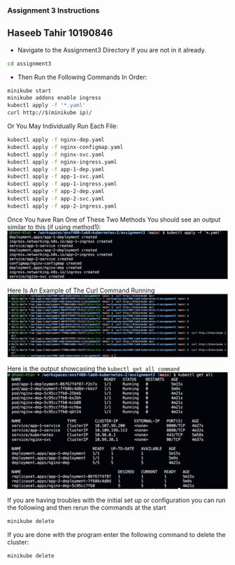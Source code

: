 ### Assignment 3 Instructions
## Haseeb Tahir 10190846


- Navigate to the Assignment3 Directory If you are not in it already. 

```bash
cd assignment3
```

- Then Run the Following Commands In Order:

```bash
minikube start
minikube addons enable ingress
kubectl apply -f '*.yaml'
curl http://$(minikube ip)/
```

Or You May Individually Run Each File:
```bash
kubectl apply -f nginx-dep.yaml
kubectl apply -f nginx-configmap.yaml
kubectl apply -f nginx-svc.yaml
kubectl apply -f nginx-ingress.yaml 
kubectl apply -f app-1-dep.yaml
kubectl apply -f app-1-svc.yaml
kubectl apply -f app-1-ingress.yaml
kubectl apply -f app-2-dep.yaml
kubectl apply -f app-2-svc.yaml
kubectl apply -f app-2-ingress.yaml
```


Once You have Ran One of These Two Methods You should see an output similar to this (if using method1):
![image](https://github.com/Hamd-Khan/ensf400-lab8-kubernetes-2/blob/main/assignment3/Screen%20Shot%202024-04-09%20at%2010.58.26%20AM.png)

Here Is An Example of The Curl Command Running
![image](https://github.com/Hamd-Khan/ensf400-lab8-kubernetes-2/blob/main/assignment3/Screen%20Shot%202024-04-09%20at%2010.55.51%20AM.png)



Here is the output showcasing the `kubectl get all command`
![image](https://github.com/Hamd-Khan/ensf400-lab8-kubernetes-2/blob/main/assignment3/Screen%20Shot%202024-04-09%20at%2011.01.58%20AM.png)


If you are having troubles with the initial set up or configuration you can run the following and then rerun the commands at the start

```bash
minikube delete
```

If you are done with the program enter the following command to delete the cluster:
```bash
minikube delete
```
